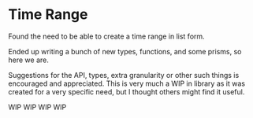 Time Range
==========

Found the need to be able to create a time range in list form.

Ended up writing a bunch of new types, functions, and some prisms, so here we are.

Suggestions for the API, types, extra granularity or other such things is encouraged and
appreciated. This is very much a WIP in library as it was created for a very specific need, but
I thought others might find it useful.

WIP
WIP
WIP
WIP
